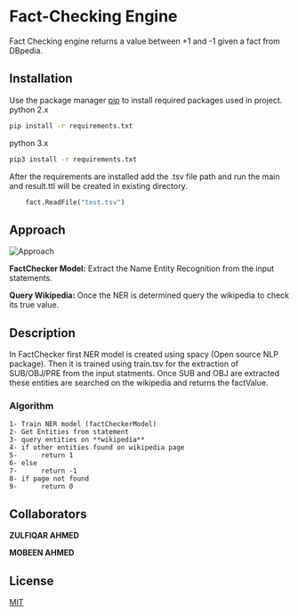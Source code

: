 # Fact-Checking Engine

Fact Checking engine returns a value between +1 and -1 given a fact from DBpedia.

## Installation

Use the package manager [pip](https://pip.pypa.io/en/stable/) to install required packages used in project.
python 2.x
```bash
pip install -r requirements.txt 
```
python 3.x
```bash
pip3 install -r requirements.txt 
```
After the requirements are installed add the .tsv file path and run the main and result.ttl will be created in existing directory.
```python
    fact.ReadFile("test.tsv")
```

## Approach 
![Approach](https://res.cloudinary.com/dymq10xxe/image/upload/v1548608998/approach.png)
 
**FactChecker Model:** Extract the Name Entity Recognition from the input statements. 

**Query Wikipedia:** Once the NER is determined query the wikipedia to check its true value.

## Description

In FactChecker first NER model is created using spacy (Open source NLP package). Then it is trained using train.tsv for the extraction of SUB/OBJ/PRE from the input statments. Once SUB and OBJ are extracted these entities are searched on the wikipedia and returns the factValue.

### Algorithm
```
1- Train NER model (factCheckerModel)
2- Get Entities from statement
3- query entities on **wikipedia**
4- if other entities found on wikipedia page
5-      return 1
6- else
7-      return -1
8- if page not found
9-      return 0
```

## Collaborators
**ZULFIQAR AHMED**

**MOBEEN AHMED**
## License
[MIT](https://choosealicense.com/licenses/mit/)

